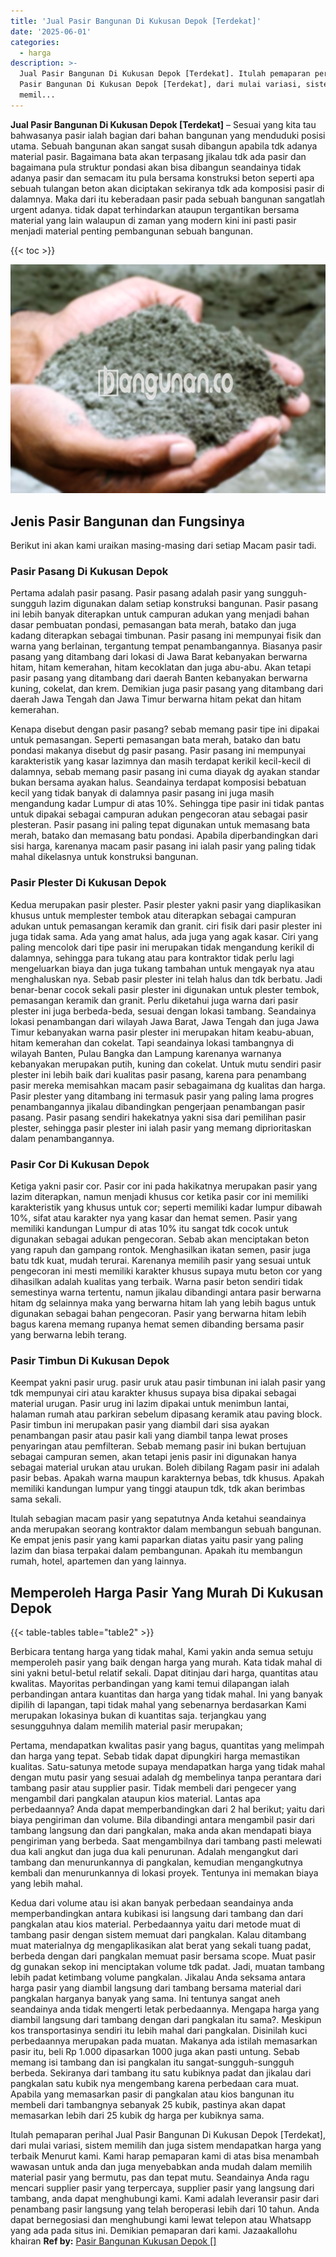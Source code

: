 ```yaml
---
title: 'Jual Pasir Bangunan Di Kukusan Depok [Terdekat]'
date: '2025-06-01'
categories:
  - harga
description: >-
  Jual Pasir Bangunan Di Kukusan Depok [Terdekat]. Itulah pemaparan perihal Jual
  Pasir Bangunan Di Kukusan Depok [Terdekat], dari mulai variasi, sistem
  memil...
---
```


**Jual Pasir Bangunan Di Kukusan Depok \[Terdekat\]** – Sesuai yang kita tau bahwasanya pasir ialah bagian dari bahan bangunan yang menduduki posisi utama. Sebuah bangunan akan sangat susah dibangun apabila tdk adanya material pasir. Bagaimana bata akan terpasang jikalau tdk ada pasir dan bagaimana pula struktur pondasi akan bisa dibangun seandainya tidak adanya pasir dan semacam itu pula bersama konstruksi beton seperti apa sebuah tulangan beton akan diciptakan sekiranya tdk ada komposisi pasir di dalamnya. Maka dari itu keberadaan pasir pada sebuah bangunan sangatlah urgent adanya. tidak dapat terhindarkan ataupun tergantikan bersama material yang lain walaupun di zaman yang modern kini ini pasti pasir menjadi material penting pembangunan sebuah bangunan.

{{< toc >}}

![Jual Pasir Bangunan Di Kukusan Depok [Terdekat]](/images/jual-pasir-bangunan-49.png)

## Jenis Pasir Bangunan dan Fungsinya

Berikut ini akan kami uraikan masing-masing dari setiap Macam pasir tadi.

### Pasir Pasang Di Kukusan Depok

Pertama adalah pasir pasang. Pasir pasang adalah pasir yang sungguh-sungguh lazim digunakan dalam setiap konstruksi bangunan. Pasir pasang ini lebih banyak diterapkan untuk campuran adukan yang menjadi bahan dasar pembuatan pondasi, pemasangan bata merah, batako dan juga kadang diterapkan sebagai timbunan. Pasir pasang ini mempunyai fisik dan warna yang berlainan, tergantung tempat penambangannya. Biasanya pasir pasang yang ditambang dari lokasi di Jawa Barat kebanyakan berwarna hitam, hitam kemerahan, hitam kecoklatan dan juga abu-abu. Akan tetapi pasir pasang yang ditambang dari daerah Banten kebanyakan berwarna kuning, cokelat, dan krem. Demikian juga pasir pasang yang ditambang dari daerah Jawa Tengah dan Jawa Timur berwarna hitam pekat dan hitam kemerahan.

Kenapa disebut dengan pasir pasang? sebab memang pasir tipe ini dipakai untuk pemasangan. Seperti pemasangan bata merah, batako dan batu pondasi makanya disebut dg pasir pasang. Pasir pasang ini mempunyai karakteristik yang kasar lazimnya dan masih terdapat kerikil kecil-kecil di dalamnya, sebab memang pasir pasang ini cuma diayak dg ayakan standar bukan bersama ayakan halus. Seandainya terdapat komposisi bebatuan kecil yang tidak banyak di dalamnya pasir pasang ini juga masih mengandung kadar Lumpur di atas 10%. Sehingga tipe pasir ini tidak pantas untuk dipakai sebagai campuran adukan pengecoran atau sebagai pasir plesteran. Pasir pasang ini paling tepat digunakan untuk memasang bata merah, batako dan memasang batu pondasi. Apabila diperbandingkan dari sisi harga, karenanya macam pasir pasang ini ialah pasir yang paling tidak mahal dikelasnya untuk konstruksi bangunan.

### Pasir Plester Di Kukusan Depok

Kedua merupakan pasir plester. Pasir plester yakni pasir yang diaplikasikan khusus untuk memplester tembok atau diterapkan sebagai campuran adukan untuk pemasangan keramik dan granit. ciri fisik dari pasir plester ini juga tidak sama. Ada yang amat halus, ada juga yang agak kasar. Ciri yang paling mencolok dari tipe pasir ini merupakan tidak mengandung kerikil di dalamnya, sehingga para tukang atau para kontraktor tidak perlu lagi mengeluarkan biaya dan juga tukang tambahan untuk mengayak nya atau menghaluskan nya. Sebab pasir plester ini telah halus dan tdk berbatu. Jadi benar-benar cocok sekali pasir plester ini digunakan untuk plester tembok, pemasangan keramik dan granit. Perlu diketahui juga warna dari pasir plester ini juga berbeda-beda, sesuai dengan lokasi tambang. Seandainya lokasi penambangan dari wilayah Jawa Barat, Jawa Tengah dan juga Jawa Timur kebanyakan warna pasir plester ini merupakan hitam keabu-abuan, hitam kemerahan dan cokelat. Tapi seandainya lokasi tambangnya di wilayah Banten, Pulau Bangka dan Lampung karenanya warnanya kebanyakan merupakan putih, kuning dan cokelat. Untuk mutu sendiri pasir plester ini lebih baik dari kualitas pasir pasang, karena para penambang pasir mereka memisahkan macam pasir sebagaimana dg kualitas dan harga. Pasir plester yang ditambang ini termasuk pasir yang paling lama progres penambangannya jikalau dibandingkan pengerjaan penambangan pasir pasang. Pasir pasang sendiri hakekatnya yakni sisa dari pemilihan pasir plester, sehingga pasir plester ini ialah pasir yang memang diprioritaskan dalam penambangannya.

### Pasir Cor Di Kukusan Depok

Ketiga yakni pasir cor. Pasir cor ini pada hakikatnya merupakan pasir yang lazim diterapkan, namun menjadi khusus cor ketika pasir cor ini memiliki karakteristik yang khusus untuk cor; seperti memiliki kadar lumpur dibawah 10%, sifat atau karakter nya yang kasar dan hemat semen. Pasir yang memiliki kandungan Lumpur di atas 10% itu sangat tdk cocok untuk digunakan sebagai adukan pengecoran. Sebab akan menciptakan beton yang rapuh dan gampang rontok. Menghasilkan ikatan semen, pasir juga batu tdk kuat, mudah terurai. Karenanya memilih pasir yang sesuai untuk pengecoran ini mesti memiliki karakter khusus supaya mutu beton cor yang dihasilkan adalah kualitas yang terbaik. Warna pasir beton sendiri tidak semestinya warna tertentu, namun jikalau dibandingi antara pasir berwarna hitam dg selainnya maka yang berwarna hitam lah yang lebih bagus untuk digunakan sebagai bahan pengecoran. Pasir yang berwarna hitam lebih bagus karena memang rupanya hemat semen dibanding bersama pasir yang berwarna lebih terang.

### Pasir Timbun Di Kukusan Depok

Keempat yakni pasir urug. pasir uruk atau pasir timbunan ini ialah pasir yang tdk mempunyai ciri atau karakter khusus supaya bisa dipakai sebagai material urugan. Pasir urug ini lazim dipakai untuk menimbun lantai, halaman rumah atau parkiran sebelum dipasang keramik atau paving block. Pasir timbun ini merupakan pasir yang diambil dari sisa ayakan penambangan pasir atau pasir kali yang diambil tanpa lewat proses penyaringan atau pemfilteran. Sebab memang pasir ini bukan bertujuan sebagai campuran semen, akan tetapi jenis pasir ini digunakan hanya sebagai material urukan atau urukan. Boleh dibilang Ragam pasir ini adalah pasir bebas. Apakah warna maupun karakternya bebas, tdk khusus. Apakah memiliki kandungan lumpur yang tinggi ataupun tdk, tdk akan berimbas sama sekali.

Itulah sebagian macam pasir yang sepatutnya Anda ketahui seandainya anda merupakan seorang kontraktor dalam membangun sebuah bangunan. Ke empat jenis pasir yang kami paparkan diatas yaitu pasir yang paling lazim dan biasa terpakai dalam pembangunan. Apakah itu membangun rumah, hotel, apartemen dan yang lainnya.

## Memperoleh Harga Pasir Yang Murah Di Kukusan Depok

{{< table-tables table="table2" >}}

Berbicara tentang harga yang tidak mahal, Kami yakin anda semua setuju memperoleh pasir yang baik dengan harga yang murah. Kata tidak mahal di sini yakni betul-betul relatif sekali. Dapat ditinjau dari harga, quantitas atau kwalitas. Mayoritas perbandingan yang kami temui dilapangan ialah perbandingan antara kuantitas dan harga yang tidak mahal. Ini yang banyak dipilih di lapangan, tapi tidak mahal yang sebenarnya berdasarkan Kami merupakan lokasinya bukan di kuantitas saja. terjangkau yang sesungguhnya dalam memilih material pasir merupakan;

Pertama, mendapatkan kwalitas pasir yang bagus, quantitas yang melimpah dan harga yang tepat. Sebab tidak dapat dipungkiri harga memastikan kualitas. Satu-satunya metode supaya mendapatkan harga yang tidak mahal dengan mutu pasir yang sesuai adalah dg membelinya tanpa perantara dari tambang pasir atau supplier pasir. Tidak membeli dari pengecer yang mengambil dari pangkalan ataupun kios material. Lantas apa perbedaannya? Anda dapat memperbandingkan dari 2 hal berikut; yaitu dari biaya pengiriman dan volume. Bila dibandingi antara mengambil pasir dari tambang langsung dan dari pangkalan, maka anda akan mendapati biaya pengiriman yang berbeda. Saat mengambilnya dari tambang pasti melewati dua kali angkut dan juga dua kali penurunan. Adalah mengangkut dari tambang dan menurunkannya di pangkalan, kemudian mengangkutnya kembali dan menurunkannya di lokasi proyek. Tentunya ini memakan biaya yang lebih mahal.

Kedua dari volume atau isi akan banyak perbedaan seandainya anda memperbandingkan antara kubikasi isi langsung dari tambang dan dari pangkalan atau kios material. Perbedaannya yaitu dari metode muat di tambang pasir dengan sistem memuat dari pangkalan. Kalau ditambang muat materialnya dg mengaplikasikan alat berat yang sekali tuang padat, berbeda dengan dari pangkalan memuat pasir bersama scope. Muat pasir dg gunakan sekop ini menciptakan volume tdk padat. Jadi, muatan tambang lebih padat ketimbang volume pangkalan. Jikalau Anda seksama antara harga pasir yang diambil langsung dari tambang bersama material dari pangkalan harganya banyak yang sama. Ini tentunya sangat aneh seandainya anda tidak mengerti letak perbedaannya. Mengapa harga yang diambil langsung dari tambang dengan dari pangkalan itu sama?. Meskipun kos transportasinya sendiri itu lebih mahal dari pangkalan. Disinilah kuci perbedaannya merupakan pada muatan. Makanya ada istilah memasarkan pasir itu, beli Rp 1.000 dipasarkan 1000 juga akan pasti untung. Sebab memang isi tambang dan isi pangkalan itu sangat-sungguh-sungguh berbeda. Sekiranya dari tambang itu satu kubiknya padat dan jikalau dari pangkalan satu kubik nya mengembang karena perbedaan cara muat. Apabila yang memasarkan pasir di pangkalan atau kios bangunan itu membeli dari tambangnya sebanyak 25 kubik, pastinya akan dapat memasarkan lebih dari 25 kubik dg harga per kubiknya sama.

Itulah pemaparan perihal Jual Pasir Bangunan Di Kukusan Depok \[Terdekat\], dari mulai variasi, sistem memilih dan juga sistem mendapatkan harga yang terbaik Menurut kami. Kami harap pemaparan kami di atas bisa menambah wawasan untuk anda dan juga menyebabkan anda mudah dalam memilih material pasir yang bermutu, pas dan tepat mutu. Seandainya Anda ragu mencari supplier pasir yang terpercaya, supplier pasir yang langsung dari tambang, anda dapat menghubungi kami. Kami adalah leveransir pasir dari penambang pasir langsung yang telah beroperasi lebih dari 10 tahun. Anda dapat bernegosiasi dan menghubungi kami lewat telepon atau Whatsapp yang ada pada situs ini. Demikian pemaparan dari kami. Jazaakallohu khairan
**Ref by:** [Pasir Bangunan Kukusan Depok []](https://id.wikipedia.org/wiki/Pasir)
